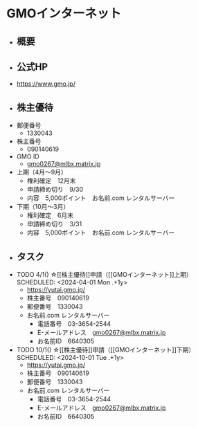 # GMOインターネット
- ## 概要
- ## 公式HP
- https://www.gmo.jp/
- ## 株主優待
- 郵便番号
	- 1330043
- 株主番号
	- 090140619
- GMO ID
	- gmo0267@mlbx.matrix.jp
- 上期（4月～9月）
	- 権利確定　12月末
	- 申請締め切り　9/30
	- 内容　5,000ポイント　お名前.com レンタルサーバー
- 下期（10月～3月）
	- 権利確定　6月末
	- 申請締め切り　3/31
	- 内容　5,000ポイント　お名前.com レンタルサーバー
- ## タスク
- TODO 4/1() ☆[[株主優待]]申請（[[GMOインターネット]]上期）
  SCHEDULED: <2024-04-01 Mon .+1y>
	- https://yutai.gmo.jp/
	- 株主番号　090140619
	- 郵便番号　1330043
	- お名前.com レンタルサーバー
		- 電話番号　03-3654-2544
		- E-メールアドレス　gmo0267@mlbx.matrix.jp
		- お名前ID　6640305
- TODO 10/1() ☆[[株主優待]]申請（[[GMOインターネット]]下期）
  SCHEDULED: <2024-10-01 Tue .+1y>
	- https://yutai.gmo.jp/
	- 株主番号　090140619
	- 郵便番号　1330043
	- お名前.com レンタルサーバー
		- 電話番号　03-3654-2544
		- E-メールアドレス　gmo0267@mlbx.matrix.jp
		- お名前ID　6640305